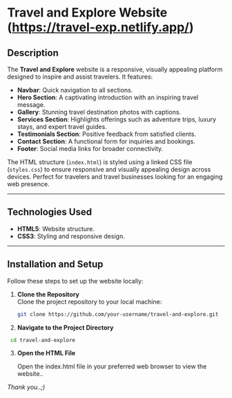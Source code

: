 # Travel and Explore Website (https://travel-exp.netlify.app/)

## Description
The **Travel and Explore** website is a responsive, visually appealing platform designed to inspire and assist travelers. It features:

- **Navbar**: Quick navigation to all sections.
- **Hero Section**: A captivating introduction with an inspiring travel message.
- **Gallery**: Stunning travel destination photos with captions.
- **Services Section**: Highlights offerings such as adventure trips, luxury stays, and expert travel guides.
- **Testimonials Section**: Positive feedback from satisfied clients.
- **Contact Section**: A functional form for inquiries and bookings.
- **Footer**: Social media links for broader connectivity.

The HTML structure (`index.html`) is styled using a linked CSS file (`styles.css`) to ensure responsive and visually appealing design across devices. Perfect for travelers and travel businesses looking for an engaging web presence.

---

## Technologies Used
- **HTML5**: Website structure.
- **CSS3**: Styling and responsive design.

---

## Installation and Setup

Follow these steps to set up the website locally:

1. **Clone the Repository**  
   Clone the project repository to your local machine:
   ```bash
   git clone https://github.com/your-username/travel-and-explore.git
   ```
2.  **Navigate to the Project Directory**
   ```bash
    cd travel-and-explore
   ```
3. **Open the HTML File**
   
    Open the index.html file in your preferred web browser to view the website..



  *Thank you..;)*

